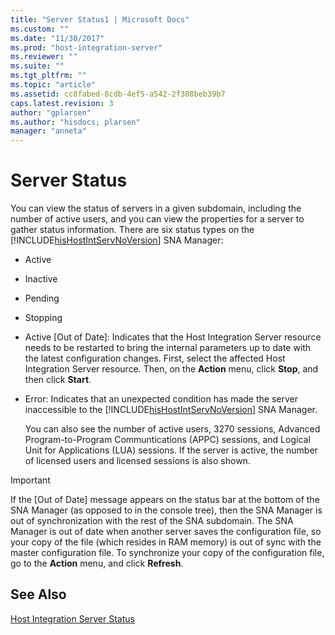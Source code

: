 ```yaml
---
title: "Server Status1 | Microsoft Docs"
ms.custom: ""
ms.date: "11/30/2017"
ms.prod: "host-integration-server"
ms.reviewer: ""
ms.suite: ""
ms.tgt_pltfrm: ""
ms.topic: "article"
ms.assetid: cc8fabed-8cdb-4ef5-a542-2f388beb39b7
caps.latest.revision: 3
author: "gplarsen"
ms.author: "hisdocs; plarsen"
manager: "anneta"
---
```

# Server Status
You can view the status of servers in a given subdomain, including the number of active users, and you can view the properties for a server to gather status information. There are six status types on the [!INCLUDE[hisHostIntServNoVersion](../includes/hishostintservnoversion-md.md)] SNA Manager:  
  
- Active  
  
- Inactive  
  
- Pending  
  
- Stopping  
  
- Active [Out of Date]: Indicates that the Host Integration Server resource needs to be restarted to bring the internal parameters up to date with the latest configuration changes. First, select the affected Host Integration Server resource. Then, on the **Action** menu, click **Stop**, and then click **Start**.  
  
- Error: Indicates that an unexpected condition has made the server inaccessible to the [!INCLUDE[hisHostIntServNoVersion](../includes/hishostintservnoversion-md.md)] SNA Manager.  
  
  You can also see the number of active users, 3270 sessions, Advanced Program-to-Program Communtications (APPC) sessions, and Logical Unit for Applications (LUA) sessions. If the server is active, the number of licensed users and licensed sessions is also shown.  
  
> [!IMPORTANT]
>  If the [Out of Date] message appears on the status bar at the bottom of the SNA Manager (as opposed to in the console tree), then the SNA Manager is out of synchronization with the rest of the SNA subdomain. The SNA Manager is out of date when another server saves the configuration file, so your copy of the file (which resides in RAM memory) is out of sync with the master configuration file. To synchronize your copy of the configuration file, go to the **Action** menu, and click **Refresh**.  
  
## See Also  
 [Host Integration Server Status](../core/host-integration-server-status1.md)